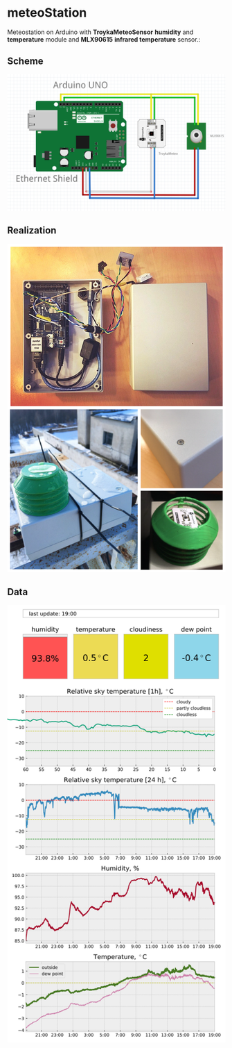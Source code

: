 # meteoStation
Meteostation on Arduino with **TroykaMeteoSensor** **humidity** and **temperature** module and **MLX90615** **infrared temperature** sensor.:
## Scheme
![scheme.png](https://github.com/vadim-kravtsov/meteoStation/blob/master/images/schemeTroyka.png)
## Realization
![project.png](https://github.com/vadim-kravtsov/meteoStation/blob/master/images/project.png)
## Data
![result.svg](https://github.com/vadim-kravtsov/meteoStation/blob/master/images/meteo_plot.png)